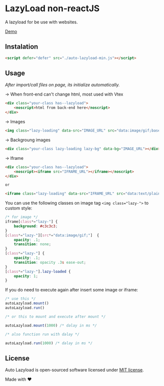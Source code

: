# LazyLoad non-reactJS
A lazyload for be use with websites.

[Demo](https://psxninja.github.io/auto-lazyload/)


## Instalation
```html
<script defer="defer" src="./auto-lazyload-min.js"></script>
```

## Usage
_After import/call files on page, its initialize automatically._

→ When front-end can't change html, most used with Vtex
```html
<div class="your-class has--lazyload">
	<noscript>html from back-end here</noscript>
</div>
```

→ Images
```html
<img class="lazy-loading" data-src="IMAGE_URL" src="data:image/gif;base64,R0lGODdhAQABAPAAAMPDwwAAACwAAAAAAQABAAACAkQBADs=">
```

→ Backgroung images
```html
<div class="your-class lazy-loading lazy-bg" data-bg="IMAGE_URL"></div>
```

→ Iframe
```html
<div class="your-class has--lazyload">
	<noscript><iframe src="IFRAME_URL"></iframe></noscript>
</div>

or

<iframe class="lazy-loading" data-src="IFRAME_URL" src="data:text/plain;charset=UTF-8,Loading..."></iframe>
```

You can use the following classes on image tag `<img class="lazy-">` to custom style:

```css
/* for image */
iframe[class*="lazy-"] {
	background: #c3c3c3;
}
[class*="lazy-"][src*="data:image/gif;"]  {
	opacity: .1;
	transition: none;
}
[class*="lazy-"] {
	opacity: .1;
	transition: opacity .3s ease-out;
}
[class*="lazy-"].lazy-loaded {
	opacity: 1;
}
```


If you do need to execute again after insert some image or iframe:
```js
/* use this */
autoLazyload.mount()
autoLazyload.run()

/* or this to mount and execute after mount */

autoLazyload.mount(1000) /* dalay in ms */

/* also function run with dalay */

autoLazyload.run(1000) /* dalay in ms */
```


## License
Auto Lazyload is open-sourced software licensed under [MIT license](../master/LICENSE).

Made with ♥
